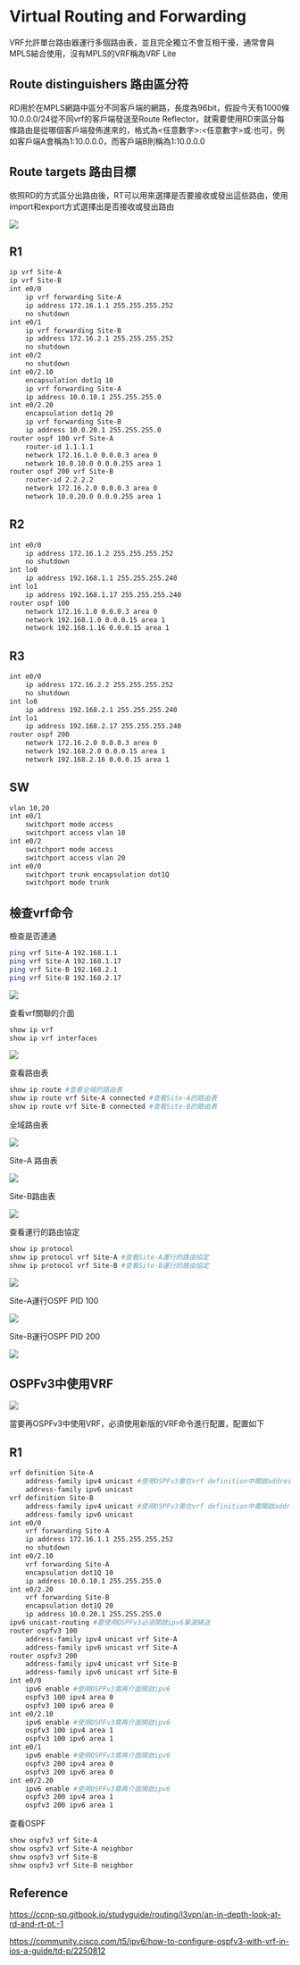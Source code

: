 # Virtual Routing and Forwarding #

VRF允許單台路由器運行多個路由表，並且完全獨立不會互相干擾，通常會與MPLS結合使用，沒有MPLS的VRF稱為VRF Lite

## Route distinguishers 路由區分符 ##

RD用於在MPLS網路中區分不同客戶端的網路，長度為96bit，假設今天有1000條10.0.0.0/24從不同vrf的客戶端發送至Route Reflector，就需要使用RD來區分每條路由是從哪個客戶端發佈進來的，格式為<任意數字>:<任意數字>或<IP>:<IP>也可，例如客戶端A會稱為1:10.0.0.0，而客戶端B則稱為1:10.0.0.0 

## Route targets 路由目標 ##

依照RD的方式區分出路由後，RT可以用來選擇是否要接收或發出這些路由，使用import和export方式選擇出是否接收或發出路由

![](Image/VRF-1.png)

## R1 ## 

```bash
ip vrf Site-A
ip vrf Site-B
int e0/0
    ip vrf forwarding Site-A
    ip address 172.16.1.1 255.255.255.252
    no shutdown 
int e0/1
    ip vrf forwarding Site-B
    ip address 172.16.2.1 255.255.255.252
    no shutdown 
int e0/2
    no shutdown
int e0/2.10
    encapsulation dot1q 10
    ip vrf forwarding Site-A
    ip address 10.0.10.1 255.255.255.0
int e0/2.20
    encapsulation dot1q 20
    ip vrf forwarding Site-B
    ip address 10.0.20.1 255.255.255.0
router ospf 100 vrf Site-A
    router-id 1.1.1.1 
    network 172.16.1.0 0.0.0.3 area 0 
    network 10.0.10.0 0.0.0.255 area 1
router ospf 200 vrf Site-B
    router-id 2.2.2.2 
    network 172.16.2.0 0.0.0.3 area 0
    network 10.0.20.0 0.0.0.255 area 1 
```

## R2 ## 

```bash
int e0/0
    ip address 172.16.1.2 255.255.255.252
    no shutdown 
int lo0
    ip address 192.168.1.1 255.255.255.240 
int lo1
    ip address 192.168.1.17 255.255.255.240 
router ospf 100 
    network 172.16.1.0 0.0.0.3 area 0
    network 192.168.1.0 0.0.0.15 area 1
    network 192.168.1.16 0.0.0.15 area 1 
```

## R3 ## 

```bash
int e0/0
    ip address 172.16.2.2 255.255.255.252
    no shutdown 
int lo0
    ip address 192.168.2.1 255.255.255.240 
int lo1
    ip address 192.168.2.17 255.255.255.240 
router ospf 200
    network 172.16.2.0 0.0.0.3 area 0
    network 192.168.2.0 0.0.0.15 area 1
    network 192.168.2.16 0.0.0.15 area 1
```

## SW ##

```bash
vlan 10,20 
int e0/1
    switchport mode access
    switchport access vlan 10
int e0/2
    switchport mode access 
    switchport access vlan 20 
int e0/0
    switchport trunk encapsulation dot1Q 
    switchport mode trunk 
```

## 檢查vrf命令 ##

檢查是否連通

```bash
ping vrf Site-A 192.168.1.1
ping vrf Site-A 192.168.1.17
ping vrf Site-B 192.168.2.1
ping vrf Site-B 192.168.2.17
```

![](Image/ping-1.png)

查看vrf關聯的介面

```bash
show ip vrf 
show ip vrf interfaces 
```

![](Image/VRF-2.png)

查看路由表

```bash
show ip route #查看全域的路由表
show ip route vrf Site-A connected #查看Site-A的路由表 
show ip route vrf Site-B connected #查看Site-B的路由表
```

全域路由表

![](Image/VRF-Global-Route-Table1.png)

Site-A 路由表

![](Image/VRF-Site-A-Route-Table1.png)

Site-B路由表

![](Image/VRF-Site-B-Route-Table1.png)

查看運行的路由協定

```bash
show ip protocol 
show ip protocol vrf Site-A #查看Site-A運行的路由協定
show ip protocol vrf Site-B #查看Site-B運行的路由協定
```

![](Image/ip%20protocol.png)

Site-A運行OSPF PID 100

![](Image/ip%20protocol%20vrf%20Site-A.png)

Site-B運行OSPF PID 200

![](Image/ip%20protocol%20vrf%20Site-B.png)

## OSPFv3中使用VRF ##

![](Image/VRF-1.png)

當要再OSPFv3中使用VRF，必須使用新版的VRF命令進行配置，配置如下

## R1 ##

```bash
vrf definition Site-A
    address-family ipv4 unicast #使用OSPFv3需在vrf definition中開啟address-family 
    address-family ipv6 unicast 
vrf definition Site-B
    address-family ipv4 unicast #使用OSPFv3需在vrf definition中需開啟address-family 
    address-family ipv6 unicast 
int e0/0
    vrf forwarding Site-A
    ip address 172.16.1.1 255.255.255.252
    no shutdown 
int e0/2.10
    vrf forwarding Site-A
    encapsulation dot1Q 10 
    ip address 10.0.10.1 255.255.255.0
int e0/2.20
    vrf forwarding Site-B
    encapsulation dot1Q 20 
    ip address 10.0.20.1 255.255.255.0
ipv6 unicast-routing #要使用OSPFv3必須開啟ipv6單波繞送
router ospfv3 100 
    address-family ipv4 unicast vrf Site-A
    address-family ipv6 unicast vrf Site-A
router ospfv3 200 
    address-family ipv4 unicast vrf Site-B
    address-family ipv6 unicast vrf Site-B
int e0/0
    ipv6 enable #使用OSPFv3需再介面開啟ipv6
    ospfv3 100 ipv4 area 0
    ospfv3 100 ipv6 area 0
int e0/2.10
    ipv6 enable #使用OSPFv3需再介面開啟ipv6
    ospfv3 100 ipv4 area 1
    ospfv3 100 ipv6 area 1
int e0/1
    ipv6 enable #使用OSPFv3需再介面開啟ipv6
    ospfv3 200 ipv4 area 0
    ospfv3 200 ipv6 area 0
int e0/2.20
    ipv6 enable #使用OSPFv3需再介面開啟ipv6
    ospfv3 200 ipv4 area 1
    ospfv3 200 ipv6 area 1
```

查看OSPF

```bash
show ospfv3 vrf Site-A
show ospfv3 vrf Site-A neighbor
show ospfv3 vrf Site-B
show ospfv3 vrf Site-B neighbor
```

## Reference ##

https://ccnp-sp.gitbook.io/studyguide/routing/l3vpn/an-in-depth-look-at-rd-and-rt-pt.-1

https://community.cisco.com/t5/ipv6/how-to-configure-ospfv3-with-vrf-in-ios-a-guide/td-p/2250812